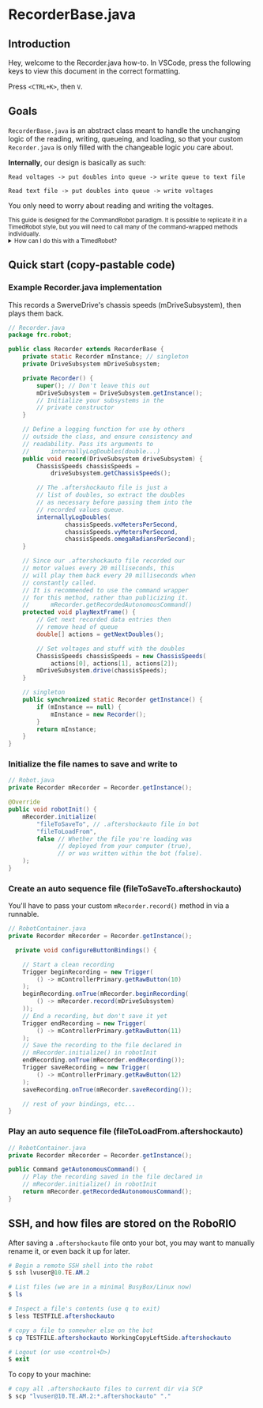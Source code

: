 # RecorderBase.java

## Introduction

Hey, welcome to the Recorder.java how-to. In VSCode, press the following keys to view this document in the correct formatting.

Press `<CTRL+K>`, then `V`.

## Goals

`RecorderBase.java` is an abstract class meant to handle the
unchanging logic of the reading, writing, queueing, and loading,
so that your custom `Recorder.java` is only filled with the
changeable logic *you* care about.

**Internally**, our design is basically as such:

`Read voltages -> put doubles into queue -> write queue to text file`

`Read text file -> put doubles into queue -> write voltages`

You only need to worry about reading and writing the voltages.

<small>
This guide is designed for the CommandRobot paradigm. It
is possible to replicate it in a TimedRobot style, but
you will need to call many of the command-wrapped methods
individually.

<details>
<summary> How can I do this with a TimedRobot? </summary>

<b>Many methods were abstracted into commands</b>.  

You'll have to dig
and find each method to call individually, to replicate the
effect of said commands.

```java
// Robot.java
@Override
Recorder mRecorder = Recorder.getInstance();
public void robotInit() {
    mRecorder.initialize(
      "FILE_TO_SAVE_TO", 
      "FILE_TO_READ_FROM", 
      false
    );
}
@Override
public void autonomousInit() {
    mRecorder.loadFromFile(); // abstracted
    Recorder.setIsPlaying(true); // abstracted
}

@Override
public void autonomousPeriodic() {
    mRecorder.playNextFrame(); // abstracted, though it is
    // defined manually in Recorder.java
}

@Override
public void autonomousExit() {
    Recorder.setIsPlaying(false); // abstracted
}
```



</details>

</small>

## Quick start (copy-pastable code)

### Example Recorder.java implementation

This records a SwerveDrive's chassis speeds (mDriveSubsystem),
then plays them back.

```java
// Recorder.java
package frc.robot;

public class Recorder extends RecorderBase {
    private static Recorder mInstance; // singleton
    private DriveSubsystem mDriveSubsystem;

    private Recorder() {
        super(); // Don't leave this out
        mDriveSubsystem = DriveSubsystem.getInstance();
        // Initialize your subsystems in the
        // private constructor
    }

    // Define a logging function for use by others
    // outside the class, and ensure consistency and 
    // readability. Pass its arguments to
    //      internallyLogDoubles(double...)
    public void record(DriveSubsystem driveSubsystem) {
        ChassisSpeeds chassisSpeeds =
            driveSubsystem.getChassisSpeeds();

        // The .aftershockauto file is just a
        // list of doubles, so extract the doubles
        // as necessary before passing them into the
        // recorded values queue.
        internallyLogDoubles(
                chassisSpeeds.vxMetersPerSecond,
                chassisSpeeds.vyMetersPerSecond,
                chassisSpeeds.omegaRadiansPerSecond);
    }

    // Since our .aftershockauto file recorded our
    // motor values every 20 milliseconds, this
    // will play them back every 20 milliseconds when
    // constantly called.
    // It is recommended to use the command wrapper
    // for this method, rather than publicizing it.
    //      mRecorder.getRecordedAutonomousCommand()
    protected void playNextFrame() {
        // Get next recorded data entries then
        // remove head of queue
        double[] actions = getNextDoubles(); 

        // Set voltages and stuff with the doubles
        ChassisSpeeds chassisSpeeds = new ChassisSpeeds(
            actions[0], actions[1], actions[2]);
        mDriveSubsystem.drive(chassisSpeeds);
    }

    // singleton
    public synchronized static Recorder getInstance() {
        if (mInstance == null) {
            mInstance = new Recorder();
        }
        return mInstance;
    }
}
```

### Initialize the file names to save and write to

```java
// Robot.java
private Recorder mRecorder = Recorder.getInstance();

@Override
public void robotInit() {
    mRecorder.initialize(
        "fileToSaveTo", // .aftershockauto file in bot
        "fileToLoadFrom",
        false // Whether the file you're loading was
              // deployed from your computer (true),
              // or was written within the bot (false).
    );
}

```

### Create an auto sequence file (fileToSaveTo.aftershockauto)

You'll have to pass your custom `mRecorder.record()` method
in via a runnable.

```java
// RobotContainer.java
private Recorder mRecorder = Recorder.getInstance();

  private void configureButtonBindings() {

    // Start a clean recording
    Trigger beginRecording = new Trigger(
        () -> mControllerPrimary.getRawButton(10)
    );
    beginRecording.onTrue(mRecorder.beginRecording(
        () -> mRecorder.record(mDriveSubsystem)
    ));
    // End a recording, but don't save it yet
    Trigger endRecording = new Trigger(
        () -> mControllerPrimary.getRawButton(11)
    );
    // Save the recording to the file declared in
    // mRecorder.initialize() in robotInit
    endRecording.onTrue(mRecorder.endRecording());
    Trigger saveRecording = new Trigger(
        () -> mControllerPrimary.getRawButton(12)
    );
    saveRecording.onTrue(mRecorder.saveRecording());

    // rest of your bindings, etc...
}
```

### Play an auto sequence file (fileToLoadFrom.aftershockauto)

```java
// RobotContainer.java
private Recorder mRecorder = Recorder.getInstance();

public Command getAutonomousCommand() {
    // Play the recording saved in the file declared in
    // mRecorder.initialize() in robotInit
    return mRecorder.getRecordedAutonomousCommand();
}
```

## SSH, and how files are stored on the RoboRIO

After saving a `.aftershockauto` file onto your bot, you may want to
manually rename it, or even back it up for later.

```powershell
# Begin a remote SSH shell into the robot
$ ssh lvuser@10.TE.AM.2

# List files (we are in a minimal BusyBox/Linux now)
$ ls

# Inspect a file's contents (use q to exit)
$ less TESTFILE.aftershockauto

# copy a file to somewher else on the bot
$ cp TESTFILE.aftershockauto WorkingCopyLeftSide.aftershockauto

# Logout (or use <control+D>)
$ exit 
```

To copy to your machine:

```powershell
# copy all .aftershockauto files to current dir via SCP
$ scp "lvuser@10.TE.AM.2:*.aftershockauto" "."

```
